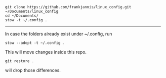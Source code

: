 ```
git clone https://github.com/frankjannis/linux_config.git ~/Documents/linux_config
cd ~/Documents/
stow -t ~/.config .
```

---
In case the folders already exist under ~/.config, run
```
stow --adopt -t ~/.config .
```
This will move changes inside this repo.

```
git restore .
```
will drop those differences.
